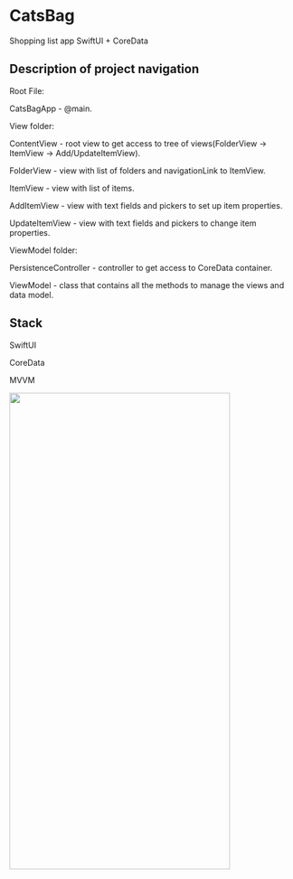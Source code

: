 # CatsBag
Shopping list app SwiftUI + CoreData

## Description of project navigation

Root File:

CatsBagApp - @main.

View folder:

ContentView - root view to get access to tree of views(FolderView -> ItemView -> Add/UpdateItemView).

FolderView - view with list of folders and navigationLink to ItemView.

ItemView - view with list of items.

AddItemView - view with text fields and pickers to set up item properties.

UpdateItemView - view with text fields and pickers to change item properties.

ViewModel folder:

PersistenceController - controller to get access to CoreData container.

ViewModel - class that contains all the methods to manage the views and data model.

## Stack

SwiftUI

CoreData

MVVM

<p float="left">
<img src="https://user-images.githubusercontent.com/97796448/210278695-8145195a-24e6-4b4a-9359-7ee9af1499cb.mp4" width="390" height="844">
</p>
